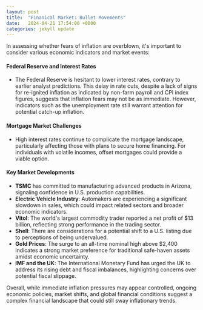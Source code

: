 ```yaml
---
layout: post
title:  "Finanical Market: Bullet Movements"
date:   2024-04-21 17:54:00 +0000
categories: jekyll update
---
```


In assessing whether fears of inflation are overblown, it's important to consider various economic indicators and market events:

#### Federal Reserve and Interest Rates
- The Federal Reserve is hesitant to lower interest rates, contrary to earlier analyst predictions. This delay in rate cuts, despite a lack of signs for re-ignited inflation as indicated by non-farm payroll and CPI index figures, suggests that inflation fears may not be as immediate. However, indicators such as the unemployment rate still warrant attention for potential catch-up inflation.

#### Mortgage Market Challenges
- High interest rates continue to complicate the mortgage landscape, particularly affecting those with plans to secure home financing. For individuals with volatile incomes, offset mortgages could provide a viable option.

#### Key Market Developments
- **TSMC** has committed to manufacturing advanced products in Arizona, signaling confidence in U.S. production capabilities.
- **Electric Vehicle Industry**: Automakers are experiencing a significant slowdown in sales, which could impact related sectors and broader economic indicators.
- **Vitol**: The world's largest commodity trader reported a net profit of $13 billion, reflecting strong performance in the trading sector.
- **Shell**: There are considerations for a potential shift to a U.S. listing due to perceptions of being undervalued.
- **Gold Prices**: The surge to an all-time nominal high above $2,400 indicates a strong market preference for traditional safe-haven assets amidst economic uncertainty.
- **IMF and the UK**: The International Monetary Fund has urged the UK to address its rising debt and fiscal imbalances, highlighting concerns over potential fiscal slippage.

Overall, while immediate inflation pressures may appear controlled, ongoing economic policies, market shifts, and global financial conditions suggest a complex financial landscape that could still sway inflationary trends.